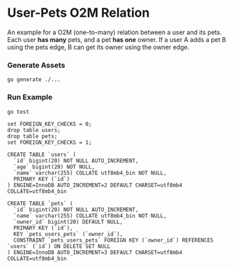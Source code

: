 # User-Pets O2M Relation

An example for a O2M (one-to-many) relation between a user and its pets.  
Each user **has many** pets, and a pet **has one** owner. If a user A adds
a pet B using the pets edge, B can get its owner using the owner edge.


### Generate Assets

```console
go generate ./...
```

### Run Example

```console
go test
```

````
set FOREIGN_KEY_CHECKS = 0;
drop table users;
drop table pets;
set FOREIGN_KEY_CHECKS = 1;

CREATE TABLE `users` (
  `id` bigint(20) NOT NULL AUTO_INCREMENT,
  `age` bigint(20) NOT NULL,
  `name` varchar(255) COLLATE utf8mb4_bin NOT NULL,
  PRIMARY KEY (`id`)
) ENGINE=InnoDB AUTO_INCREMENT=2 DEFAULT CHARSET=utf8mb4 COLLATE=utf8mb4_bin

CREATE TABLE `pets` (
  `id` bigint(20) NOT NULL AUTO_INCREMENT,
  `name` varchar(255) COLLATE utf8mb4_bin NOT NULL,
  `owner_id` bigint(20) DEFAULT NULL,
  PRIMARY KEY (`id`),
  KEY `pets_users_pets` (`owner_id`),
  CONSTRAINT `pets_users_pets` FOREIGN KEY (`owner_id`) REFERENCES `users` (`id`) ON DELETE SET NULL
) ENGINE=InnoDB AUTO_INCREMENT=3 DEFAULT CHARSET=utf8mb4 COLLATE=utf8mb4_bin
````

